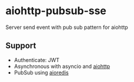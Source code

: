 # aiohttp-pubsub-sse
Server send event with pub sub pattern for aiohttp

## Support
- Authenticate: JWT
- Asynchronous with asyncio and [aiohttp](https://github.com/aio-libs/aiohttp/)
- PubSub using [aioredis](https://github.com/aio-libs/aioredis)
